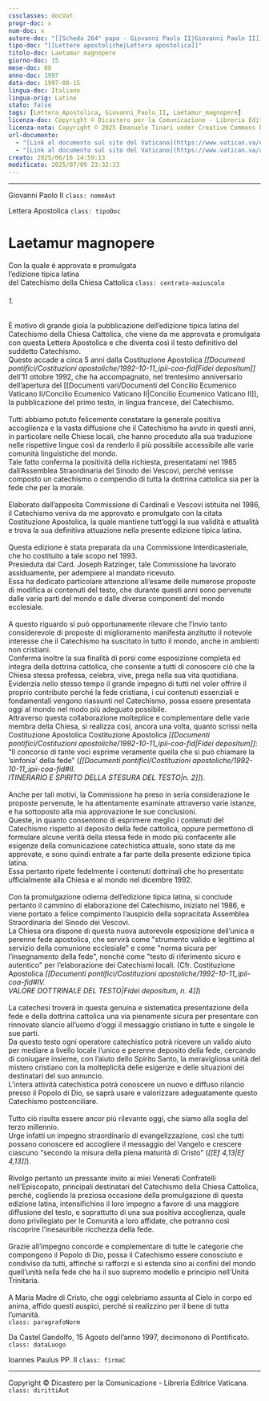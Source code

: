 ```yaml
---
cssclasses: docVat
progr-doc: x
num-doc: x
autore-doc: "[[Scheda 264° papa - Giovanni Paolo II|Giovanni Paolo II]]"
tipo-doc: "[[Lettere apostoliche|Lettera apostolica]]"
titolo-doc: Laetamur magnopere
giorno-doc: 15
mese-doc: 08
anno-doc: 1997
data-doc: 1997-08-15
lingua-doc: Italiano
lingua-orig: Latino
stato: false
tags: [Lettera_Apostolica, Giovanni_Paolo_II, Laetamur_magnopere]
licenza-doc: Copyright © Dicastero per la Comunicazione - Libreria Editrice Vaticana
licenza-nota: Copyright © 2025 Emanuele Tinari under Creative Commons BY-NC-SA 4.0 https://creativecommons.org/licenses/by-nc-sa/4.0/
url-documento:
  - "[Link al documento sul sito del Vaticano](https://www.vatican.va/content/john-paul-ii/it/apost_letters/1997/documents/hf_jp-ii_apl_15081997_laetamur.html)"
  - "[Link al documento sul sito del Vaticano](https://www.vatican.va/archive/catechism_it/lettera-apost_it.htm)"
creato: 2025/06/16 14:59:13
modificato: 2025/07/09 23:32:33
---
```


***

Giovanni Paolo II `class: nomeAut`

Lettera Apostolica `class: tipoDoc`

# Laetamur magnopere

Con la quale è approvata e promulgata<br>l’edizione tipica latina<br>del Catechismo della Chiesa Cattolica `class: centrato-maiuscolo`

###### 1.

È motivo di grande gioia la pubblicazione dell’edizione tipica latina del Catechismo della Chiesa Cattolica, che viene da me approvata e promulgata con questa Lettera Apostolica e che diventa così il testo definitivo del suddetto Catechismo.<br>Questo accade a circa 5 anni dalla Costituzione Apostolica *[[Documenti pontifici/Costituzioni apostoliche/1992-10-11_ipii-coa-fid|Fidei depositum]]* dell’11 ottobre 1992, che ha accompagnato, nel trentesimo anniversario dell’apertura del [[Documenti vari/Documenti del Concilio Ecumenico Vaticano II/Concilio Ecumenico Vaticano II|Concilio Ecumenico Vaticano II]], la pubblicazione del primo testo, in lingua francese, del Catechismo.<br><br>Tutti abbiamo potuto felicemente constatare la generale positiva accoglienza e la vasta diffusione che il Catechismo ha avuto in questi anni, in particolare nelle Chiese locali, che hanno proceduto alla sua traduzione nelle rispettive lingue così da renderlo il più possibile accessibile alle varie comunità linguistiche del mondo.<br>Tale fatto conferma la positività della richiesta, presentatami nel 1985 dall’Assemblea Straordinaria del Sinodo dei Vescovi, perché venisse composto un catechismo o compendio di tutta la dottrina cattolica sia per la fede che per la morale.<br><br>Elaborato dall’apposita Commissione di Cardinali e Vescovi istituita nel 1986, il Catechismo veniva da me approvato e promulgato con la citata Costituzione Apostolica, la quale mantiene tutt’oggi la sua validità e attualità e trova la sua definitiva attuazione nella presente edizione tipica latina.<br><br>Questa edizione è stata preparata da una Commissione Interdicasteriale, che ho costituito a tale scopo nel 1993.<br>Presieduta dal Card. Joseph Ratzinger, tale Commissione ha lavorato assiduamente, per adempiere al mandato ricevuto.<br>Essa ha dedicato particolare attenzione all’esame delle numerose proposte di modifica ai contenuti del testo, che durante questi anni sono pervenute dalle varie parti del mondo e dalle diverse componenti del mondo ecclesiale.<br><br>A questo riguardo si può opportunamente rilevare che l’invio tanto considerevole di proposte di miglioramento manifesta anzitutto il notevole interesse che il Catechismo ha suscitato in tutto il mondo, anche in ambienti non cristiani.<br>Conferma inoltre la sua finalità di porsi come esposizione completa ed integra della dottrina cattolica, che consente a tutti di conoscere ciò che la Chiesa stessa professa, celebra, vive, prega nella sua vita quotidiana.<br>Evidenzia nello stesso tempo il grande impegno di tutti nel voler offrire il proprio contributo perché la fede cristiana, i cui contenuti essenziali e fondamentali vengono riassunti nel Catechismo, possa essere presentata oggi al mondo nel modo più adeguato possibile.<br>Attraverso questa collaborazione molteplice e complementare delle varie membra della Chiesa, si realizza così, ancora una volta, quanto scrissi nella Costituzione Apostolica Costituzione Apostolica *[[Documenti pontifici/Costituzioni apostoliche/1992-10-11_ipii-coa-fid|Fidei depositum]]*: "Il concorso di tante voci esprime veramente quella che si può chiamare la ’sinfonia’ della fede" (*[[Documenti pontifici/Costituzioni apostoliche/1992-10-11_ipii-coa-fid#II.<br>ITINERARIO E SPIRITO DELLA STESURA DEL TESTO|n. 2]]*).<br><br>Anche per tali motivi, la Commissione ha preso in seria considerazione le proposte pervenute, le ha attentamente esaminate attraverso varie istanze, e ha sottoposto alla mia approvazione le sue conclusioni.<br>Queste, in quanto consentono di esprimere meglio i contenuti del Catechismo rispetto al deposito della fede cattolica, oppure permettono di formulare alcune verità della stessa fede in modo più confacente alle esigenze della comunicazione catechistica attuale, sono state da me approvate, e sono quindi entrate a far parte della presente edizione tipica latina.<br>Essa pertanto ripete fedelmente i contenuti dottrinali che ho presentato ufficialmente alla Chiesa e al mondo nel dicembre 1992.<br><br>Con la promulgazione odierna dell’edizione tipica latina, si conclude pertanto il cammino di elaborazione del Catechismo, iniziato nel 1986, e viene portato a felice compimento l’auspicio della sopracitata Assemblea Straordinaria del Sinodo dei Vescovi.<br>La Chiesa ora dispone di questa nuova autorevole esposizione dell’unica e perenne fede apostolica, che servirà come "strumento valido e legittimo al servizio della comunione ecclesiale" e come "norma sicura per l’insegnamento della fede", nonché come "testo di riferimento sicuro e autentico" per l’elaborazione dei Catechismi locali. (Cfr. Costituzione Apostolica *[[Documenti pontifici/Costituzioni apostoliche/1992-10-11_ipii-coa-fid#IV.<br>VALORE DOTTRINALE DEL TESTO|Fidei depositum, n. 4]]*)<br><br>La catechesi troverà in questa genuina e sistematica presentazione della fede e della dottrina cattolica una via pienamente sicura per presentare con rinnovato slancio all’uomo d’oggi il messaggio cristiano in tutte e singole le sue parti.<br>Da questo testo ogni operatore catechistico potrà ricevere un valido aiuto per mediare a livello locale l’unico e perenne deposito della fede, cercando di coniugare insieme, con l’aiuto dello Spirito Santo, la meravigliosa unità del mistero cristiano con la molteplicità delle esigenze e delle situazioni dei destinatari del suo annuncio.<br>L’intera attività catechistica potrà conoscere un nuovo e diffuso rilancio presso il Popolo di Dio, se saprà usare e valorizzare adeguatamente questo Catechismo postconciliare.<br><br>Tutto ciò risulta essere ancor più rilevante oggi, che siamo alla soglia del terzo millennio.<br>Urge infatti un impegno straordinario di evangelizzazione, così che tutti possano conoscere ed accogliere il messaggio del Vangelo e crescere ciascuno "secondo la misura della piena maturità di Cristo" (*<span class="BibleRef">[[Ef 4,13|Ef 4,13]]</span>*).<br><br>Rivolgo pertanto un pressante invito ai miei Venerati Confratelli nell’Episcopato, principali destinatari del Catechismo della Chiesa Cattolica, perché, cogliendo la preziosa occasione della promulgazione di questa edizione latina, intensifichino il loro impegno a favore di una maggiore diffusione del testo, e soprattutto di una sua positiva accoglienza, quale dono privilegiato per le Comunità a loro affidate, che potranno così riscoprire l’inesauribile ricchezza della fede.<br><br>Grazie all’impegno concorde e complementare di tutte le categorie che compongono il Popolo di Dio, possa il Catechismo essere conosciuto e condiviso da tutti, affinché si rafforzi e si estenda sino ai confini del mondo quell’unità nella fede che ha il suo supremo modello e principio nell’Unità Trinitaria.<br><br>A Maria Madre di Cristo, che oggi celebriamo assunta al Cielo in corpo ed anima, affido questi auspici, perché si realizzino per il bene di tutta l’umanità.<br> `class: paragrafoNorm`


Da Castel Gandolfo, 15 Agosto dell’anno 1997, decimonono di Pontificato. `class: dataLuogo`


Ioannes Paulus PP. II `class: firmaC`

***

Copyright © Dicastero per la Comunicazione - Libreria Editrice Vaticana. `class: dirittiAut`


